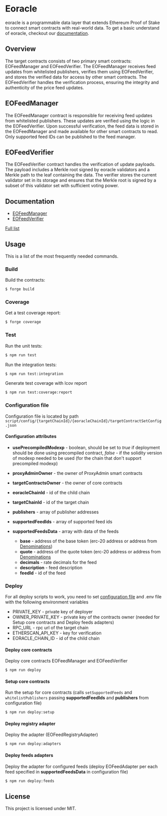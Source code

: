 # Eoracle

eoracle is a programmable data layer that extends Ethereum Proof of Stake to connect smart contracts with real-world data.
To get a basic understand of eoracle, checkout our [documentation](https://eoracle.gitbook.io/eoracle).

## Overview

The target contracts consists of two primary smart contracts: EOFeedManager and EOFeedVerifier. The EOFeedManager receives feed updates from whitelisted publishers, verifies them using EOFeedVerifier, and stores the verified data for access by other smart contracts. The EOFeedVerifier handles the verification process, ensuring the integrity and authenticity of the price feed updates.

## EOFeedManager

The EOFeedManager contract is responsible for receiving feed updates from whitelisted publishers. These updates are verified using the logic in the EOFeedVerifier. Upon successful verification, the feed data is stored in the EOFeedManager and made available for other smart contracts to read. Only supported feed IDs can be published to the feed manager.

## EOFeedVerifier

The EOFeedVerifier contract handles the verification of update payloads. The payload includes a Merkle root signed by eoracle validators and a Merkle path to the leaf containing the data. The verifier stores the current validator set in its storage and ensures that the Merkle root is signed by a subset of this validator set with sufficient voting power.

## Documentation

- [EOFeedManager](docs/src/src/EOFeedManager.sol/contract.EOFeedManager.md)
- [EOFeedVerifier](docs/src/src/EOFeedVerifier.sol/contract.EOFeedVerifier.md)

[Full list](docs/src/SUMMARY.md)

## Usage

This is a list of the most frequently needed commands.

### Build

Build the contracts:

```sh
$ forge build
```

### Coverage

Get a test coverage report:

```sh
$ forge coverage
```

### Test

Run the unit tests:

```sh
$ npm run test
```

Run the integration tests:

```sh
$ npm run test:integration
```

Generate test coverage with lcov report

```sh
$ npm run test:coverage:report
```

### Configuration file

Configuration file is located by path `script/config/{targetChainId}/{eoracleChainId}/targetContractSetConfig.json`

#### Configuration attributes

- **usePrecompiledModexp** - boolean, should be set to _true_ if deployment should be done using precompiled contract, _false_ - if the solidity
  version of modexp needed to be used (for the chain that don't support precompiled modexp)

- **proxyAdminOwner** - the owner of ProxyAdmin smart contracts

- **targetContractsOwner** - the owner of core contracts

- **eoracleChainId** - id of the child chain

- **targetChainId** - id of the target chain

- **publishers** - array of publisher addresses

- **supportedFeedIds** - array of supported feed ids

- **supportedFeedsData** - array with data of the feeds

  - **base** - address of the base token (erc-20 address or address from [Denominations](src/libraries/Denominations.sol/library.Denominations.md))
  - **quote** - address of the quote token (erc-20 address or address from [Denominations](src/libraries/Denominations.sol/library.Denominations.md)
  - **decimals** - rate decimals for the feed
  - **description** - feed description
  - **feedId** - id of the feed

### Deploy 

For all deploy scripts to work, you need to set [configuration file](#configuration-file) and .env file with the following environment variables 
- PRIVATE_KEY - private key of deployer 
- OWNER_PRIVATE_KEY - private key of the contracts owner (needed for Setup core contracts and Deploy feeds adapters)
- RPC_URL - rpc url of the target chain
- ETHERSCAN_API_KEY - key for verification
- EORACLE_CHAIN_ID - id of the child chain

#### Deploy core contracts

Deploy core contracts EOFeedManager and EOFeedVerifier

```sh
$ npm run deploy
```

#### Setup core contracts

Run the setup for core contracts (calls `setSupportedFeeds` and `whitelistPublishers` passing **supportedFeedIds**  and **publishers** from configuration file)

```sh
$ npm run deploy:setup
```
#### Deploy registry adapter

Deploy the adapter (EOFeedRegistryAdapter)

```sh
$ npm run deploy:adapters
```

#### Deploy feeds adapters

Deploy the adapter for configured feeds (deploy EOFeedAdapter per each feed specified in **supportedFeedsData** in configuration file)

```sh
$ npm run deploy:feeds
```

## License

This project is licensed under MIT.
